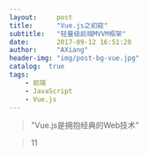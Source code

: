 ```yaml
---
layout:     post
title:      "Vue.js之初窥"
subtitle:   "轻量级前端MVVM框架"
date:       2017-09-12 16:51:20
author:     "AXiang"
header-img: "img/post-bg-vue.jpg"
catalog:  true
tags:
    - 前端
    - JavaScript
    - Vue.js
---
```


> "Vue.js是拥抱经典的Web技术"

>11